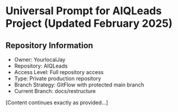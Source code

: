 # Universal Prompt for AIQLeads Project (Updated February 2025)
## Repository Information
- Owner: YourlocalJay
- Repository: AIQLeads 
- Access Level: Full repository access
- Type: Private production repository
- Branch Strategy: GitFlow with protected main branch
- Current Branch: docs/restructure

[Content continues exactly as provided...]